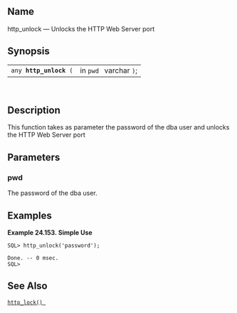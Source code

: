 <div>

<div>

</div>

<div>

## Name

http_unlock — Unlocks the HTTP Web Server port

</div>

<div>

## Synopsis

<div>

|                             |                        |
|-----------------------------|------------------------|
| `any `**`http_unlock`**` (` | in `pwd ` varchar `)`; |

<div>

 

</div>

</div>

</div>

<div>

## Description

This function takes as parameter the password of the dba user and
unlocks the HTTP Web Server port

</div>

<div>

## Parameters

<div>

### pwd

The password of the dba user.

</div>

</div>

<div>

## Examples

<div>

**Example 24.153. Simple Use**

<div>

``` screen
SQL> http_unlock('password');

Done. -- 0 msec.
SQL>
```

</div>

</div>

  

</div>

<div>

## See Also

<a href="fn_http_lock.html" class="link" title="http_lock"><code
class="function">http_lock() </code></a>

</div>

</div>
